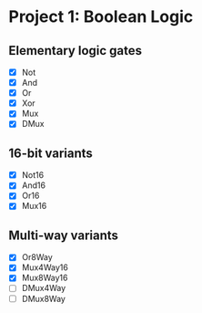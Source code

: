 # Project 1: Boolean Logic

## Elementary logic gates

- [x] Not
- [x] And
- [x] Or
- [x] Xor
- [x] Mux
- [x] DMux

## 16-bit variants

- [x] Not16
- [x] And16
- [x] Or16
- [x] Mux16

## Multi-way variants

- [x] Or8Way
- [x] Mux4Way16
- [x] Mux8Way16
- [ ] DMux4Way
- [ ] DMux8Way
